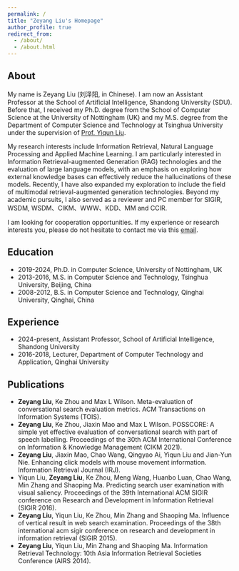 ```yaml
---
permalink: /
title: "Zeyang Liu's Homepage"
author_profile: true
redirect_from: 
  - /about/
  - /about.html
---
```

 
## About

My name is Zeyang Liu (刘泽阳, in Chinese). I am now an Assistant Professor at the School of Artificial Intelligence, Shandong University (SDU). Before that, I received my Ph.D. degree from the School of Computer Science at the University of Nottingham (UK) and my M.S. degree from the Department of Computer Science and Technology at Tsinghua University under the supervision of [Prof. Yiqun Liu](http://www.thuir.cn/group/~YQLiu/).

My research interests include Information Retrieval, Natural Language Processing and Applied Machine Learning. I am particularly interested in Information Retrieval-augmented Generation (RAG) technologies and the evaluation of large language models, with an emphasis on exploring how external knowledge bases can effectively reduce the hallucinations of these models. Recently, I have also expanded my exploration to include the field of multimodal retrieval-augmented generation technologies. Beyond my academic pursuits, I also served as a reviewer and PC member for SIGIR, WSDM, WSDM、CIKM、WWW、KDD、MM and CCIR.

I am looking for cooperation opportunities. If my experience or research interests you, please do not hesitate to contact me via this [email](mailto:zeyangliu@sdu.edu.cn).

## Education
- 2019-2024, Ph.D. in Computer Science, University of Nottingham, UK
- 2013-2016, M.S. in Computer Science and Technology, Tsinghua University, Beijing, China
- 2008-2012, B.S. in Computer Science and Technology, Qinghai University, Qinghai, China

## Experience
- 2024-present, Assistant Professor, School of Artificial Intelligence, Shandong University
- 2016-2018, Lecturer, Department of Computer Technology and Application, Qinghai University

## Publications
- **Zeyang Liu**, Ke Zhou and Max L Wilson. Meta-evaluation of conversational search evaluation metrics. ACM Transactions on Information Systems (TOIS).
- **Zeyang Liu**, Ke Zhou, Jiaxin Mao and Max L Wilson. POSSCORE: A simple yet effective evaluation of conversational search with part of speech labelling. Proceedings of the 30th ACM International Conference on Information & Knowledge Management (CIKM 2021).
- **Zeyang Liu**, Jiaxin Mao, Chao Wang, Qingyao Ai, Yiqun Liu and Jian-Yun Nie. Enhancing click models with mouse movement information. Information Retrieval Journal (IRJ).
- Yiqun Liu, **Zeyang Liu**, Ke Zhou, Meng Wang, Huanbo Luan, Chao Wang, Min Zhang and Shaoping Ma. Predicting search user examination with visual saliency. Proceedings of the 39th International ACM SIGIR conference on Research and Development in Information Retrieval (SIGIR 2016).
- **Zeyang Liu**, Yiqun Liu, Ke Zhou, Min Zhang and Shaoping Ma. Influence of vertical result in web search examination. Proceedings of the 38th international acm sigir conference on research and development in information retrieval (SIGIR 2015).
- **Zeyang Liu**, Yiqun Liu, Min Zhang and Shaoping Ma. Information Retrieval Technology: 10th Asia Information Retrieval Societies Conference (AIRS 2014).
